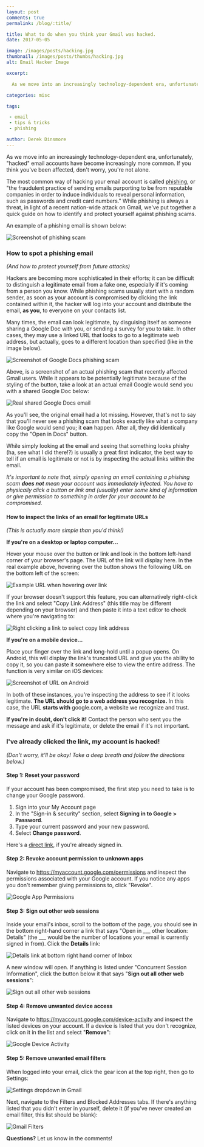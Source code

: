 ```yaml
---
layout: post
comments: true
permalink: /blog/:title/

title: What to do when you think your Gmail was hacked.
date: 2017-05-05

image: /images/posts/hacking.jpg
thumbnail: /images/posts/thumbs/hacking.jpg
alt: Email Hacker Image

excerpt:

  As we move into an increasingly technology-dependent era, unfortunately, "hacked" email accounts have become increasingly more common. If you think you've been affected, don't worry, you're not alone.

categories: misc

tags:

 - email
 - tips & tricks
 - phishing

author: Derek Dinsmore
---
```

As we move into an increasingly technology-dependent era, unfortunately, "hacked" email accounts have become increasingly more common. If you think you've been affected, don't worry, you're not alone.

The most common way of hacking your email account is called [phishing](https://en.wikipedia.org/wiki/Phishing "Read the Wikipedia article on Phishing"), or "the fraudulent practice of sending emails purporting to be from reputable companies in order to induce individuals to reveal personal information, such as passwords and credit card numbers." While phishing is always a threat, in light of a recent nation-wide attack on Gmail, we've put together a quick guide on how to identify and protect yourself against phishing scams.

An example of a phishing email is shown below:

![Screenshot of phishing scam](/images/posts/phishing/phishing_top.png "Screenshot of phishing scam")

### How to spot a phishing email ###
*(And how to protect yourself from future attacks)*

Hackers are becoming more sophisticated in their efforts; it can be difficult to distinguish a legitimate email from a fake one, especially if it's coming from a person you know. While phishing scams usually start with a random sender, as soon as your account is compromised by clicking the link contained within it, the hacker will log into your account and distribute the email, **as you**, to everyone on your contacts list.

Many times, the email can look legitimate, by disguising itself as someone sharing a Google Doc with you, or sending a survey for you to take. In other cases, they may use a linked URL that looks to go to a legitimate web address, but actually, goes to a different location than specified (like in the image below).

![Screenshot of Google Docs phishing scam](/images/posts/phishing/phishing1.png "Screenshot of Google Docs phishing scam")

Above, is a screenshot of an actual phishing scam that recently affected Gmail users. While it appears to be potentially legitimate because of the styling of the button, take a look at an actual email Google would send you with a shared Google Doc below:

![Real shared Google Docs email](/images/posts/phishing/phishing2.png "Real shared Google Docs email")

As you'll see, the original email had a lot missing. However, that's not to say that you'll never see a phishing scam that looks exactly like what a company like Google would send you; it **can** happen. After all, they did identically copy the "Open in Docs" button.

While simply looking at the email and seeing that something looks phishy (ha, see what I did there!?) is usually a great first indicator, the best way to tell if an email is legitimate or not is by inspecting the actual links within the email.

*It's important to note that, simply opening an email containing a phishing scam **does not** mean your account was immediately infected. You have to physically click a button or link and (usually) enter some kind of information or give permission to something in order for your account to be compromised.*

#### How to inspect the links of an email for legitimate URLs ####
*(This is actually more simple than you'd think!)*

**If you're on a desktop or laptop computer...**

Hover your mouse over the button or link and look in the bottom left-hand corner of your browser's page. The URL of the link will display here. In the real example above, hovering over the button shows the following URL on the bottom left of the screen:

![Example URL when hovering over link](/images/posts/phishing/phishing3.png "Example URL when hovering over link")

If your browser doesn't support this feature, you can alternatively right-click the link and select "Copy Link Address" (this title may be different depending on your browser) and then paste it into a text editor to check where you're navigating to:

![Right clicking a link to select copy link address](/images/posts/phishing/phishing4.png "Right clicking a link to select copy link address")

**If you're on a mobile device...**

Place your finger over the link and long-hold until a popup opens. On Android, this will display the link's truncated URL and give you the ability to copy it, so you can paste it somewhere else to view the entire address. The function is very similar on iOS devices:

![Screenshot of URL on Android](/images/posts/phishing/phishing5.png "Screenshot of URL on Android")

In both of these instances, you're inspecting the address to see if it looks legitimate. **The URL should go to a web address you recognize.** In this case, the URL **starts with** google.com, a website we recognize and trust.

**If you're in doubt, don't click it!** Contact the person who sent you the message and ask if it's legitimate, or delete the email if it's not important.

### I've already clicked the link, my account is hacked! ###
*(Don't worry, it'll be okay! Take a deep breath and follow the directions below.)*

#### Step 1: Reset your password ####

If your account has been compromised, the first step you need to take is to change your Google password.

1. Sign into your My Account page
2. In the "Sign-in & security" section, select **Signing in to Google > Password**.
3. Type your current password and your new password.
4. Select **Change password**.

Here's a [direct link](https://www.google.com/settings/passwordchange "Change your Google password"), if you're already signed in.

#### Step 2: Revoke account permission to unknown apps ####

Navigate to https://myaccount.google.com/permissions and inspect the permissions associated with your Google account. If you notice any apps you don't remember giving permissions to, click "Revoke".

![Google App Permissions](/images/posts/phishing/phishing11.png "Google App Permissions")

#### Step 3: Sign out other web sessions ####

Inside your email's inbox, scroll to the bottom of the page, you should see in the bottom right-hand corner a link that says "Open in ___ other location: Details" (the ___ would be the number of locations your email is currently signed in from). Click the **Details** link:

![Details link at bottom right hand corner of Inbox](/images/posts/phishing/phishing12.png "Details link at bottom right hand corner of Inbox")

A new window will open. If anything is listed under "Concurrent Session Information", click the button below it that says "**Sign out all other web sessions**":

![Sign out all other web sessions](/images/posts/phishing/phishing10.png "Sign out all other web sessions")

#### Step 4: Remove unwanted device access ####

Navigate to https://myaccount.google.com/device-activity and inspect the listed devices on your account. If a device is listed that you don't recognize, click on it in the list and select "**Remove**":

![Google Device Activity](/images/posts/phishing/phishing8.png "Google Device Activity")

#### Step 5: Remove unwanted email filters ####

When logged into your email, click the gear icon at the top right, then go to Settings:

![Settings dropdown in Gmail](/images/posts/phishing/phishing6.png "Settings dropdown in Gmail")

Next, navigate to the Filters and Blocked Addresses tabs. If there's anything listed that you didn't enter in yourself, delete it (if you've never created an email filter, this list should be blank):

![Gmail Filters](/images/posts/phishing/phishing7.png "Gmail Filters")

**Questions?** Let us know in the comments!
